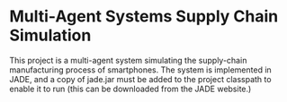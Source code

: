 # Multi-Agent Systems Supply Chain Simulation
This project is a multi-agent system simulating the supply-chain manufacturing process of smartphones.
The system is implemented in JADE, and a copy of jade.jar must be added to the project classpath to enable it to run (this can be downloaded from the JADE website.)
